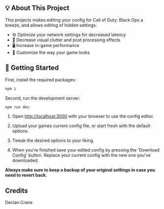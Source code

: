 ## 💡 About This Project

This projects makes editing your config for Call of Duty: Black Ops a breeze, and allows editing of hidden settings.
- ⚙ Optimize your network settings for decreased latency
- 🎥 Decrease visual clutter and post processing effects
- 🖥 Increase in-game performance
- 🔧 Customize the way your game looks

## 🚀 Getting Started

First, install the required packages:
```bash
npm i
```

Second, run the development server:
```bash
npm run dev
```

1. Open [http://localhost:3000](http://localhost:3000) with your browser to use the config editor.

1. Upload your games current config file, or start fresh with the default options.

1. Tweak the desired options to your liking.

1. When you're finished save your edited config by pressing the 'Download Config' button.
Replace your current config with the new one you've downloaded.

**Always make sure to keep a backup of your original settings in case you need to revert back.**

## Credits

Declan Crane
